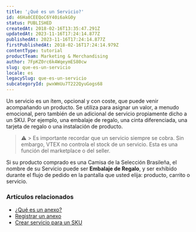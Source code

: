 ```yaml
---
title: '¿Qué es un Servicio?'
id: 46Ha8CEEQoC6Y40i6akG0y
status: PUBLISHED
createdAt: 2018-02-16T13:35:47.291Z
updatedAt: 2023-11-16T17:24:14.877Z
publishedAt: 2023-11-16T17:24:14.877Z
firstPublishedAt: 2018-02-16T17:24:14.979Z
contentType: tutorial
productTeam: Marketing & Merchandising
author: 7FpKZ0rc6k4WqeymES80cw
slug: que-es-un-servicio
locale: es
legacySlug: que-es-un-servicio
subcategoryId: pwxWmUu7T222QyuGogs68
---
```


Un servicio es un ítem, opcional y con coste, que puede venir acompañando un producto. Se utiliza para asignar un valor, a menudo emocional, pero también de un adicional de servicio propiamente dicho a un SKU. Por ejemplo, una embalaje de regalo, una cinta diferenciada, una tarjeta de regalo o una instalación de producto.

>⚠️ >
> Es importante recordar que un servicio siempre se cobra. Sin embargo, VTEX no controla el stock de un servicio. Esta es una función del marketplace o del seller.

Si su producto comprado es una Camisa de la Selección Brasileña, el nombre de su Servicio puede ser __Embalaje de Regalo__, y ser exhibido durante el flujo de pedido en la pantalla que usted elija: producto, carrito o servicio.

### Artículos relacionados
- [¿Qué es un anexo?](/es/tutorial/que-es-un-anexo)
- [Registrar un anexo](/es/tutorial/registrar-un-anexo--7zHMUpuoQE4cAskqEUWScU)
- [Crear servicio para un SKU](/es/tutorial/criando-servico-para-um-sku)
